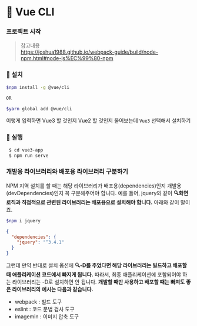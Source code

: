 # 📝 Vue CLI

### 프로젝트 시작

> 참고내용 <br /> https://joshua1988.github.io/webpack-guide/build/node-npm.html#node-js%EC%99%80-npm

### 💚 설치

```sh
$npm install -g @vue/cli

OR

$yarn global add @vue/cli
```

이렇게 입력하면 Vue3 할 것인지 Vue2 할 것인지 물어보는데 `Vue3` 선택해서 설치하기

### 💚 실행

```sh
 $ cd vue3-app
 $ npm run serve
```

### 개발용 라이브러리와 배포용 라이브러리 구분하기

NPM 지역 설치를 할 때는 해당 라이브러리가 배포용(dependencies)인지 개발용(devDependencies)인지 꼭 구분해주어야 합니다. 예를 들어, jquery와 같이 **🔍화면 로직과 직접적으로 관련된 라이브러리는 배포용으로 설치해야 합니다.** 아래와 같이 말이죠.

```sh
$npm i jquery
```

```json
{
  "dependencies": {
    "jquery": "^3.4.1"
  }
}
```

그런데 만약 반대로 설치 옵션에 **🔍-D를 주었다면 해당 라이브러리는 빌드하고 배포할 때 애플리케이션 코드에서 빠지게 됩니다.** 따라서, 최종 애플리케이션에 포함되어야 하는 라이브러리는 -D로 설치하면 안 됩니다. **개발할 때만 사용하고 배포할 때는 빠져도 좋은 라이브러리의 예시는 다음과 같습니다.**

- webpack : 빌드 도구
- eslint : 코드 문법 검사 도구
- imagemin : 이미지 압축 도구
